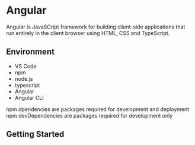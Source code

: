 # Angular

Angular is JavaSCript framework for building client-side applications that run entirely in the client browser using HTML, CSS and TypeScript.

## Environment

- VS Code
- npm
- node.js
- typescript
- Angular
- Angular CLI

npm dpendencies are packages required for development and deployment
npm devDependencies are packages required for development only


## Getting Started


